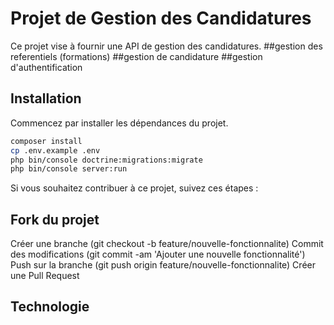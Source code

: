 # Projet de Gestion des Candidatures

Ce projet vise à fournir une API de gestion des candidatures.
##gestion des referentiels (formations)
##gestion de candidature
##gestion d'authentification

## Installation

Commencez par installer les dépendances du projet.

```bash
composer install
cp .env.example .env
php bin/console doctrine:migrations:migrate
php bin/console server:run

```

Si vous souhaitez contribuer à ce projet, suivez ces étapes :

## Fork du projet
Créer une branche (git checkout -b feature/nouvelle-fonctionnalite)
Commit des modifications (git commit -am 'Ajouter une nouvelle fonctionnalité')
Push sur la branche (git push origin feature/nouvelle-fonctionnalite)
Créer une Pull Request
## Technologie

```SYMFONY
```
```PHP 
```
```MYSQL
```


